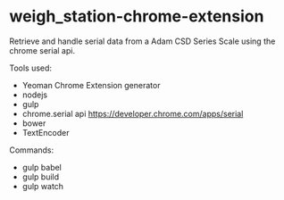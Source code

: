 # weigh_station-chrome-extension
Retrieve and handle serial data from a Adam CSD Series Scale using the chrome serial api.

Tools used:
- Yeoman Chrome Extension generator 
- nodejs
- gulp
- chrome.serial api https://developer.chrome.com/apps/serial
- bower
- TextEncoder

Commands:
- gulp babel
- gulp build
- gulp watch

